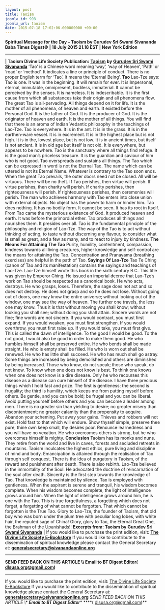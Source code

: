 ```yaml
---
layout: post
title: Taoism
joomla_id: 998
joomla_url: taoism
date: 2015-07-18 17:02:06.000000000 +00:00
---
```

**Spiritual Message for the Day – Taoism by Gurudev Sri Swami Sivananda**
 **Baba Times Digest© | 18 July 2015 21.18 EST | New York Edition**
* * *
| 
**Taoism**
**Divine Life Society Publication:** [**Taoism**](http://www.dlshq.org/religions/taoism.htm) **by** [**Gurudev Sri Swami Sivananda**](http://www.dlshq.org/saints/siva.htm)
‘Tao’ is a Chinese word meaning ‘way’, ‘way of Heaven’, ‘Path’ or ‘road’ or ‘method’. It indicates a line or principle of conduct. There is no proper English term for ‘Tao’. It means the ‘Eternal Being’.
**Tao**
Lao-Tze says: Tao is one. It was in the beginning. It will remain for ever. It is Impersonal, eternal, immutable, omnipresent, bodiless, immaterial. It cannot be perceived by the senses. It is nameless. It is indescribable.
It is the first cause from which all substances take their origin and all phenomena flow. The great Tao is all-pervading. All things depend on it for life. It is the mother of all phenomena, of heaven and earth. It existed before the Personal God. It is the father of God. It is the producer of God. It is the originator of heaven and earth. It is the mother of all things.
You will find that there is an aroma of Indian Vedantic philosophy in the teachings of Lao-Tze.
Tao is everywhere. It is in the ant. It is in the grass. It is in the earthen-ware vessel. It is in excrement. It is in the highest place but is not high. It is in the, lowest place, but is not low. It is in ancient times, but itself is not ancient. It is in old age but itself is not old. It is everywhere, but appears to be nowhere.
Tao is the sanctuary where all things find refuge. It is the good man’s priceless treasure. It is the guardian and saviour of him who is not good. Tao overspreads and sustains all things.
The Tao which can be expressed in word is not the Eternal Tao. The name which can be uttered is not its Eternal Name.
Whatever is contrary to the Tao soon ends. When the great Tao prevails, the outer doors need not be closed. All will be virtuous. There will be no theft.
If Tao perishes, then virtue will perish. If virtue perishes, then charity will perish. If charity perishes, then righteousness will perish. If righteousness perishes, then ceremonies will perish.
The man who achieves harmony with Tao enters into close union with external objects. No object has the power to harm or hinder him.
Tao does nothing. It has no bodily form. It cannot be seen. It has its root in Itself. From Tao came the mysterious existence of God. It produced heaven and earth. It was before the primordial ether. Tao produces all things and nourishes them.
It presides over all. Tao is the fundamental principle of the philosophy and religion of Lao-Tze.
The way of the Tao is to act without thinking of acting, to taste without discerning any flavour, to consider what is small as great, and a few as many, and to react to injury by kindness.
**The Means For Attaining The Tao**
Purity, humility, contentment, compassion, kindness towards all living creatures, higher knowledge and self-control are the means for attaining the Tao. Concentration and Pranayama (breathing exercises) are helpful in the path of Tao.
**Sayings Of Lao-Tze**
Tao Te Ching (canon of Tao and its manifestation) contains the sayings and teachings of Lao-Tze. Lao-Tze himself wrote this book in the sixth century B.C. This title was given by Emperor Ching. He issued an imperial decree that Lao-Tze’s work on Tao should be respected as a canonical book.
He who acts, destroys. He who grasps, loses. Therefore, the sage does not act and so does not destroy. He does not grasp and so he does not lose.
Without going out of doors, one may know the entire universe; without looking out of the window, one may see the way of heaven. The further one travels, the less one may know. Thus it is that without moving you shall know; without looking you shall see; without doing you shall attain.
Sincere words are not fine; fine words are not sincere.
If you would contract, you must first expand. If you would weaken, you must first strengthen. If you would overthrow, you must first raise up. If you would take, you must first give. This is called the dawn of intelligence.
To the good I would be good. To the not good, I would also be good in order to make them good.
He who humbles himself shall be preserved entire. He who bends shall be made straight. He who is empty shall be filled. He who is worn out shall be renewed. He who has little shall succeed. He who has much shall go astray.
Some things are increased by being demolished and others are diminished by being increased.
Those who know, do not speak; those who speak, do not know.
To know when one does not know is best. To think one knows when one does not know is a dire disease. Only he who recourses this disease as a disease can cure himself of the disease.
I have three precious things which I hold fast and prize. The first is gentleness; the second is frugality; the third is humility, which keeps me from putting myself before others. Be gentle, and you can be bold; be frugal and you can be liberal. Avoid putting yourself before others and you can become a leader among men.
There is no greater sin than yielding to desire; no greater misery than discontentment; no greater calamity than the propensity to acquire.
Abandon your scheming. Put away your gains. Thieves and robbers will not exist.
Hold fast to that which will endure.
Show thyself simple, preserve thee pure, thine own keep small, thy desires poor.
Renounce learnedness and you will have no vexation.
He who overcomes others is strong, but he who overcomes himself is mighty.
**Conclusion**
Taoism has its monks and nuns. They retire from the world and live in caves, forests and secluded retreats in mountains.
Taoism inculcates the highest ethics, pure living and discipline of mind and body.
Emancipation is attained through the realisation of Tao through self conquest.
There is the idea of purgatory in Taoism, of the reward and punishment after death. There is also rebirth. Lao-Tze believed in the immortality of the Soul. He advocated the doctrine of reincarnation of the soul after death.
Sincerity is the first step towards the knowledge of Tao. That knowledge is maintained by silence. Tao is employed with gentleness.
When the aspirant is serene and tranquil, his wisdom becomes complete. When his wisdom becomes complete, the light of intelligence grows around him. When the light of intelligence grows around him, he is one with the Tao. This is true forgetfulness, a forgetting which does not forget, a forgetting of what cannot be forgotten. That which cannot be forgotten is the True Tao.
Glory to Lao-Tze, the founder of Taoism, that old boy who was born under the plum tree with peculiar long lobes, with white hair, the reputed sage of China! Glory, glory to Tao, the Eternal Great One, the Brahman of the Upanishads!!
**Excerpts from:** **[Taoism](http://www.dlshq.org/religions/taoism.htm) by** [**Gurudev Sri Swami Sivananda**](http://www.dlshq.org/saints/siva.htm)
 |
If you would like to purchase the print edition, visit: **[The Divine Life Society E-Bookstore](http://www.dlshq.org/download/download.htm)**
If you would like to contribute to the dissemination of spiritual knowledge please contact the General Secretary at: [](mailto:%20%3Cscript%20type=%27text/javascript%27%3E%20%3C%21--%20var%20prefix%20=%20%27ma%27%20+%20%27il%27%20+%20%27to%27;%20var%20path%20=%20%27hr%27%20+%20%27ef%27%20+%20%27=%27;%20var%20addy57016%20=%20%27generalsecretary%27%20+%20%27@%27;%20addy57016%20=%20addy57016%20+%20%27sivanandaonline%27%20+%20%27.%27%20+%20%27org%27;%20document.write%28%27%3Ca%20%27%20+%20path%20+%20%27%5C%27%27%20+%20prefix%20+%20%27:%27%20+%20addy57016%20+%20%27%5C%27%3E%27%29;%20document.write%28addy57016%29;%20document.write%28%27%3C%5C/a%3E%27%29;%20//--%3E%5Cn%20%3C/script%3E%3Cscript%20type=%27text/javascript%27%3E%20%3C%21--%20document.write%28%27%3Cspan%20style=%5C%27display:%20none;%5C%27%3E%27%29;%20//--%3E%20%3C/script%3EThis%20email%20address%20is%20being%20protected%20from%20spambots.%20You%20need%20JavaScript%20enabled%20to%20view%20it.%20%3Cscript%20type=%27text/javascript%27%3E%20%3C%21--%20document.write%28%27%3C/%27%29;%20document.write%28%27span%3E%27%29;%20//--%3E%20%3C/script%3E?subject=Contribution%20to%20Dissemination%20of%20Spiritual%20Knowledge) **generalsecretary@sivanandaonline.org**
****
**SEND FEED BACK ON THIS ARTICLE \\\ Email to BT Digest Editor[](mailto:%20%3Cscript%20type=%27text/javascript%27%3E%20%3C%21--%20var%20prefix%20=%20%27ma%27%20+%20%27il%27%20+%20%27to%27;%20var%20path%20=%20%27hr%27%20+%20%27ef%27%20+%20%27=%27;%20var%20addy72654%20=%20%27dlsusa.org%27%20+%20%27@%27;%20addy72654%20=%20addy72654%20+%20%27gmail%27%20+%20%27.%27%20+%20%27com%27;%20document.write%28%27%3Ca%20%27%20+%20path%20+%20%27%5C%27%27%20+%20prefix%20+%20%27:%27%20+%20addy72654%20+%20%27%5C%27%3E%27%29;%20document.write%28addy72654%29;%20document.write%28%27%3C%5C/a%3E%27%29;%20//--%3E%5Cn%20%3C/script%3E%3Cscript%20type=%27text/javascript%27%3E%20%3C%21--%20document.write%28%27%3Cspan%20style=%5C%27display:%20none;%5C%27%3E%27%29;%20//--%3E%20%3C/script%3EThis%20email%20address%20is%20being%20protected%20from%20spambots.%20You%20need%20JavaScript%20enabled%20to%20view%20it.%20%3Cscript%20type=%27text/javascript%27%3E%20%3C%21--%20document.write%28%27%3C/%27%29;%20document.write%28%27span%3E%27%29;%20//--%3E%20%3C/script%3E?subject=DLS%20Posts)( [dlsusa.org@gmail.com](mailto:dlsusa.org@gmail.com))**
* * *
  
If you would like to purchase the print edition, visit: [The Divine Life Society E-Bookstore](http://www.dlshq.org/download/download.htm)
If you would like to contribute to the dissemination of spiritual knowledge please contact the General Secretary at: **[generalsecretary@sivanandaonline.org](mailto:generalsecretary@sivanandaonline.org)**
**SEND FEED BACK ON THIS ARTICLE \\\**  **Email to BT Digest Editor**** [](mailto:%20%3Cscript%20type=%27text/javascript%27%3E%20%3C%21--%20var%20prefix%20=%20%27ma%27%20+%20%27il%27%20+%20%27to%27;%20var%20path%20=%20%27hr%27%20+%20%27ef%27%20+%20%27=%27;%20var%20addy72654%20=%20%27dlsusa.org%27%20+%20%27@%27;%20addy72654%20=%20addy72654%20+%20%27gmail%27%20+%20%27.%27%20+%20%27com%27;%20document.write%28%27%3Ca%20%27%20+%20path%20+%20%27%5C%27%27%20+%20prefix%20+%20%27:%27%20+%20addy72654%20+%20%27%5C%27%3E%27%29;%20document.write%28addy72654%29;%20document.write%28%27%3C%5C/a%3E%27%29;%20//--%3E%5Cn%20%3C/script%3E%3Cscript%20type=%27text/javascript%27%3E%20%3C%21--%20document.write%28%27%3Cspan%20style=%5C%27display:%20none;%5C%27%3E%27%29;%20//--%3E%20%3C/script%3EThis%20email%20address%20is%20being%20protected%20from%20spambots.%20You%20need%20JavaScript%20enabled%20to%20view%20it.%20%3Cscript%20type=%27text/javascript%27%3E%20%3C%21--%20document.write%28%27%3C/%27%29;%20document.write%28%27span%3E%27%29;%20//--%3E%20%3C/script%3E?subject=DLS%20Posts)****( [dlsusa.org@gmail.com](mailto:dlsusa.org@gmail.com))**  
